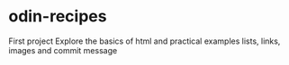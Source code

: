 # odin-recipes
First project
Explore the basics of html and practical examples
lists, links, images and commit message 